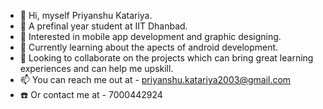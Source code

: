 - 👋 Hi, myself Priyanshu Katariya.
- 📖 A prefinal year student at IIT Dhanbad.
- 👀 Interested in mobile app development and graphic designing.
- 🌱 Currently learning about the apects of android development.
- 🙌 Looking to collaborate on the projects which can bring great learning experiences and can help me upskill.
- 📫 You can reach me out at - priyanshu.katariya2003@gmail.com
- ☎️ Or contact me at - 7000442924

<!---
priyanshuk7/priyanshuk7 is a ✨ special ✨ repository because its `README.md` (this file) appears on your GitHub profile.
You can click the Preview link to take a look at your changes.
--->
